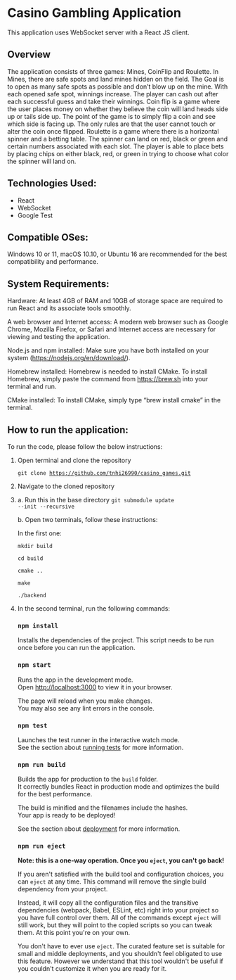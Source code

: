 # Casino Gambling Application

This application uses WebSocket server with a React JS client.

## Overview

The application consists of three games: Mines, CoinFlip and Roulette. In Mines, there are safe spots and land mines hidden on the field. The Goal is to open as many safe spots as possible and don’t blow up on the mine. With each opened safe spot, winnings increase. The player can cash out after each successful guess and take their winnings. Coin flip is a game where the user places money on whether they believe the coin will land heads side up or tails side up. The point of the game is to simply flip a coin and see which side is facing up. The only rules are that the user cannot touch or alter the coin once flipped. Roulette is a game where there is a horizontal spinner and a betting table. The spinner can land on red, black or green and certain numbers associated with each slot. The player is able to place bets by placing chips on either black, red, or green in trying to choose what color the spinner will land on.

## Technologies Used:

* React
* WebSocket
* Google Test

## Compatible OSes:

Windows 10 or 11, macOS 10.10, or Ubuntu 16 are recommended for the best compatibility and performance.

## System Requirements:

Hardware: At least 4GB of RAM and 10GB of storage space are required to run React and its associate tools smoothly.

A web browser and Internet access: A modern web browser such as Google Chrome, Mozilla Firefox, or Safari and Internet access are necessary for viewing and testing the application.

Node.js and npm installed: Make sure you have both installed on your system (https://nodejs.org/en/download/).

Homebrew installed: Homebrew is needed to install CMake. To	 install	 Homebrew, simply paste the command from https://brew.sh into your terminal and run.

CMake installed: To	install CMake,	simply type “brew install	 cmake” in the	terminal.

## How to run the application:

To run the code, please follow the below instructions:

1. Open terminal and clone the repository

     <code>git clone https://github.com/tnhi26990/casino_games.git</code>

2. Navigate to the cloned repository
3. a. Run this in the base directory <code>git submodule update --init --recursive </code>

     b. Open two terminals, follow these instructions:

     In the first one:

     <code>mkdir build</code>

     <code>cd build</code>

     <code>cmake ..</code>

     <code>make</code>

     <code>./backend</code>

4. In the second terminal, run the following commands:

     ### `npm install`

     Installs the dependencies of the project. This script needs to be run once before you can run the application.

     ### `npm start`

     Runs the app in the development mode.\
     Open [http://localhost:3000](http://localhost:3000) to view it in your browser.

     The page will reload when you make changes.\
     You may also see any lint errors in the console.

     ### `npm test`

     Launches the test runner in the interactive watch mode.\
     See the section about [running tests](https://facebook.github.io/create-react-app/docs/running-tests) for more information.

     ### `npm run build`

     Builds the app for production to the `build` folder.\
     It correctly bundles React in production mode and optimizes the build for the best performance.

     The build is minified and the filenames include the hashes.\
     Your app is ready to be deployed!

     See the section about [deployment](https://facebook.github.io/create-react-app/docs/deployment) for more information.

     ### `npm run eject`

     **Note: this is a one-way operation. Once you `eject`, you can't go back!**

     If you aren't satisfied with the build tool and configuration choices, you can `eject` at any time. This command will remove the single build dependency from your project.

     Instead, it will copy all the configuration files and the transitive dependencies (webpack, Babel, ESLint, etc) right into your project so you have full control over them. All of 
     the commands except `eject` will still work, but they will point to the copied scripts so you can tweak them. At this point you're on your own.

     You don't have to ever use `eject`. The curated feature set is suitable for small and middle deployments, and you shouldn't feel obligated to use this feature. However we understand 
     that this tool wouldn't be useful if you couldn't customize it when you are ready for it.
